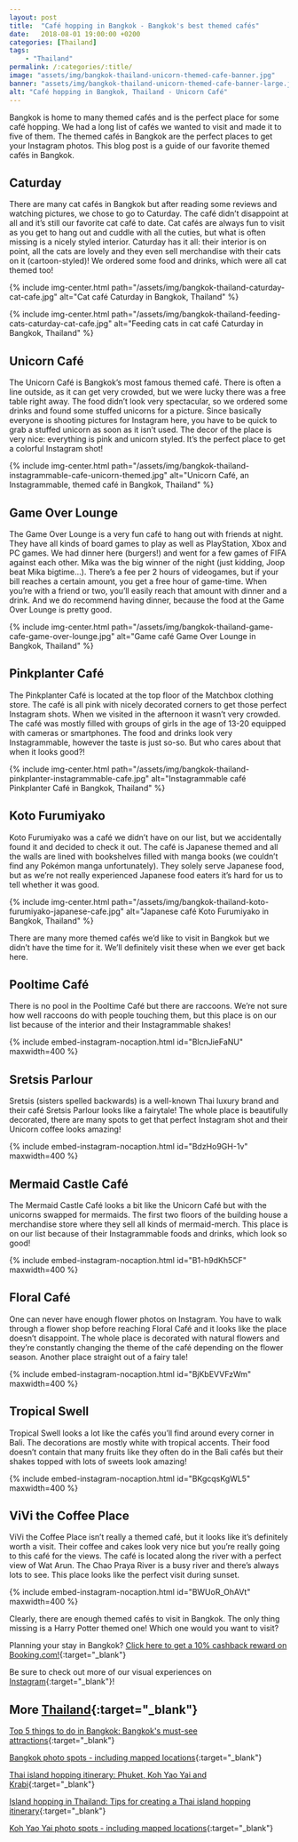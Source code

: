 ```yaml
---
layout: post
title:  "Café hopping in Bangkok - Bangkok's best themed cafés"
date:   2018-08-01 19:00:00 +0200
categories: [Thailand]
tags:
    - "Thailand"
permalink: /:categories/:title/
image: "assets/img/bangkok-thailand-unicorn-themed-cafe-banner.jpg"
banner: "assets/img/bangkok-thailand-unicorn-themed-cafe-banner-large.jpg"
alt: "Café hopping in Bangkok, Thailand - Unicorn Café"
---
```


Bangkok is home to many themed cafés and is the perfect place for some café hopping. We had a long list of cafés we wanted to visit and made it to five of them. The themed cafés in Bangkok are the perfect places to get your Instagram photos. This blog post is a guide of our favorite themed cafés in Bangkok.

## Caturday

There are many cat cafés in Bangkok but after reading some reviews and watching pictures, we chose to go to Caturday. The café didn’t disappoint at all and it’s still our favorite cat café to date. Cat cafés are always fun to visit as you get to hang out and cuddle with all the cuties, but what is often missing is a nicely styled interior. Caturday has it all: their interior is on point, all the cats are lovely and they even sell merchandise with their cats on it (cartoon-styled)! We ordered some food and drinks, which were all cat themed too!

{% include img-center.html path="/assets/img/bangkok-thailand-caturday-cat-cafe.jpg" alt="Cat café Caturday in Bangkok, Thailand" %}

{% include img-center.html path="/assets/img/bangkok-thailand-feeding-cats-caturday-cat-cafe.jpg" alt="Feeding cats in cat café Caturday in Bangkok, Thailand" %}

## Unicorn Café

The Unicorn Café is Bangkok’s most famous themed café. There is often a line outside, as it can get very crowded, but we were lucky there was a free table right away. The food didn’t look very spectacular, so we ordered some drinks and found some stuffed unicorns for a picture. Since basically everyone is shooting pictures for Instagram here, you have to be quick to grab a stuffed unicorn as soon as it isn’t used. The decor of the place is very nice: everything is pink and unicorn styled. It’s the perfect place to get a colorful Instagram shot! 

{% include img-center.html path="/assets/img/bangkok-thailand-instagrammable-cafe-unicorn-themed.jpg" alt="Unicorn Café, an Instagrammable, themed café in Bangkok, Thailand" %}

## Game Over Lounge

The Game Over Lounge is a very fun café to hang out with friends at night. They have all kinds of board games to play as well as PlayStation, Xbox and PC games. We had dinner here (burgers!) and went for a few games of FIFA against each other. Mika was the big winner of the night (just kidding, Joop beat Mika bigtime…). There’s a fee per 2 hours of videogames, but if your bill reaches a certain amount, you get a free hour of game-time. When you’re with a friend or two, you’ll easily reach that amount with dinner and a drink. And we do recommend having dinner, because the food at the Game Over Lounge is pretty good. 

{% include img-center.html path="/assets/img/bangkok-thailand-game-cafe-game-over-lounge.jpg" alt="Game café Game Over Lounge in Bangkok, Thailand" %}

## Pinkplanter Café

The Pinkplanter Café is located at the top floor of the Matchbox clothing store. The café is all pink with nicely decorated corners to get those perfect Instagram shots. When we visited in the afternoon it wasn’t very crowded. The café was mostly filled with groups of girls in the age of 13-20 equipped with cameras or smartphones. The food and drinks look very Instagrammable, however the taste is just so-so. But who cares about that when it looks good?! 

{% include img-center.html path="/assets/img/bangkok-thailand-pinkplanter-instagrammable-cafe.jpg" alt="Instagrammable café Pinkplanter Café in Bangkok, Thailand" %}

## Koto Furumiyako

Koto Furumiyako was a café we didn’t have on our list, but we accidentally found it and decided to check it out. The café is Japanese themed and all the walls are lined with bookshelves filled with manga books (we couldn’t find any Pokémon manga unfortunately). They solely serve Japanese food, but as we’re not really experienced Japanese food eaters it’s hard for us to tell whether it was good. 

{% include img-center.html path="/assets/img/bangkok-thailand-koto-furumiyako-japanese-cafe.jpg" alt="Japanese café Koto Furumiyako in Bangkok, Thailand" %}

There are many more themed cafés we’d like to visit in Bangkok but we didn’t have the time for it. We’ll definitely visit these when we ever get back here. 

## Pooltime Café

There is no pool in the Pooltime Café but there are raccoons. We’re not sure how well raccoons do with people touching them, but this place is on our list because of the interior and their Instagrammable shakes!

{% include embed-instagram-nocaption.html id="BlcnJieFaNU" maxwidth=400 %}

## Sretsis Parlour

Sretsis (sisters spelled backwards) is a well-known Thai luxury brand and their café Sretsis Parlour looks like a fairytale! The whole place is beautifully decorated, there are many spots to get that perfect Instagram shot and their Unicorn coffee looks amazing!

{% include embed-instagram-nocaption.html id="BdzHo9GH-1v" maxwidth=400 %}

## Mermaid Castle Café

The Mermaid Castle Café looks a bit like the Unicorn Café but with the unicorns swapped for mermaids. The first two floors of the building house a merchandise store where they sell all kinds of mermaid-merch. This place is on our list because of their Instagrammable foods and drinks, which look so good!

{% include embed-instagram-nocaption.html id="B1-h9dKh5CF" maxwidth=400 %}

## Floral Café

One can never have enough flower photos on Instagram. You have to walk through a flower shop before reaching Floral Café and it looks like the place doesn’t disappoint. The whole place is decorated with natural flowers and they’re constantly changing the theme of the café depending on the flower season. Another place straight out of a fairy tale!

{% include embed-instagram-nocaption.html id="BjKbEVVFzWm" maxwidth=400 %}

## Tropical Swell

Tropical Swell looks a lot like the cafés you’ll find around every corner in Bali. The decorations are mostly white with tropical accents. Their food doesn’t contain that many fruits like they often do in the Bali cafés but their shakes topped with lots of sweets look amazing!

{% include embed-instagram-nocaption.html id="BKgcqsKgWL5" maxwidth=400 %}

## ViVi the Coffee Place

ViVi the Coffee Place isn’t really a themed café, but it looks like it’s definitely worth a visit. Their coffee and cakes look very nice but you’re really going to this café for the views. The café is located along the river with a perfect view of Wat Arun. The Chao Praya River is a busy river and there’s always lots to see. This place looks like the perfect visit during sunset. 

{% include embed-instagram-nocaption.html id="BWUoR_OhAVt" maxwidth=400 %}

Clearly, there are enough themed cafés to visit in Bangkok. The only thing missing is a Harry Potter themed one! Which one would you want to visit?

Planning your stay in Bangkok? [Click here to get a 10% cashback reward on Booking.com!][booking.com]{:target="_blank"}

Be sure to check out more of our visual experiences on [Instagram][instagram]{:target="_blank"}!

## More [Thailand][thailand]{:target="_blank"}

[Top 5 things to do in Bangkok: Bangkok's must-see attractions][top 5 bangkok]{:target="_blank"}

[Bangkok photo spots - including mapped locations][photo spots bangkok]{:target="_blank"}

[Thai island hopping itinerary: Phuket, Koh Yao Yai and Krabi][thai islands itinerary]{:target="_blank"}

[Island hopping in Thailand: Tips for creating a Thai island hopping itinerary][island hopping tips]{:target="_blank"}

[Koh Yao Yai photo spots - including mapped locations][koh yao yai photo spots]{:target="_blank"}

[thai islands itinerary]: https://kipamojo.world/thailand/Thai-island-hopping-itinerary-Phuket-Koh-Yao-Yai-and-Krabi/
[island hopping tips]: https://kipamojo.world/thailand/Island-hopping-in-Thailand-Tips-for-creating-a-Thai-island-hopping-itinerary/
[koh yao yai photo spots]: https://kipamojo.world/thailand/Koh-Yoa-Yai-photo-spots/

[top 5 bangkok]: https://kipamojo.world/thailand/Top-5-things-to-do-in-Bangkok-Bangkoks-must-see-attractions/
[photo spots bangkok]: https://kipamojo.world/thailand/Bangkok-photo-spots/

[thailand]: https://kipamojo.world/tags.html#thailand
[instagram]: https://instagram.com/kipamojo
[booking.com]: https://www.booking.com/s/11_6/joop9916
